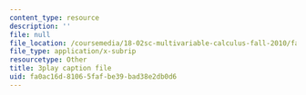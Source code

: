 ```yaml
---
content_type: resource
description: ''
file: null
file_location: /coursemedia/18-02sc-multivariable-calculus-fall-2010/fa0ac16d81065fafbe39bad38e2db0d6_YwZYSTQs-Hk.vtt
file_type: application/x-subrip
resourcetype: Other
title: 3play caption file
uid: fa0ac16d-8106-5faf-be39-bad38e2db0d6
---
```

